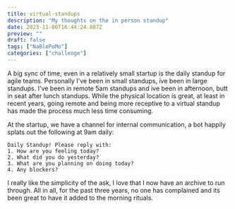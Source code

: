 ```yaml
---
title: virtual-standups
description: "My thoughts on the in person standup"
date: 2023-11-06T16:44:24.807Z
preview: ""
draft: false
tags: ["NaBloPoMo"]
categories: ["challenge"]
---
```


A big sync of time, even in a relatively small startup is the daily standup for agile teams. Personally I've been in small standups, ive been in large standups. I've been in remote 5am standups and ive been in afternoon, butt in seat after lunch standups. While the physical location is great, at least in recent years, going remote and being more receptive to a virtual standup has made the process much less time consuming. 

At the startup, we have a channel for internal communication, a bot happily splats out the following at 9am daily:

```
Daily Standup! Please reply with:
1. How are you feeling today?
2. What did you do yesterday?
3. What are you planning on doing today?
4. Any blockers?
```

I really like the simplicity of the ask, I love that I now have an archive to run through. All in all, for the past three years, no one has complained and its been great to have it added to the morning rituals.